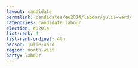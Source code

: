 ```yaml
---
layout: candidate
permalink: candidates/eu2014/labour/julie-ward/
categories: candidate labour
election: eu2014
list-rank: 4
list-rank-ordinal: 4th
person: julie-ward
region: north-west
party: labour
---
```

